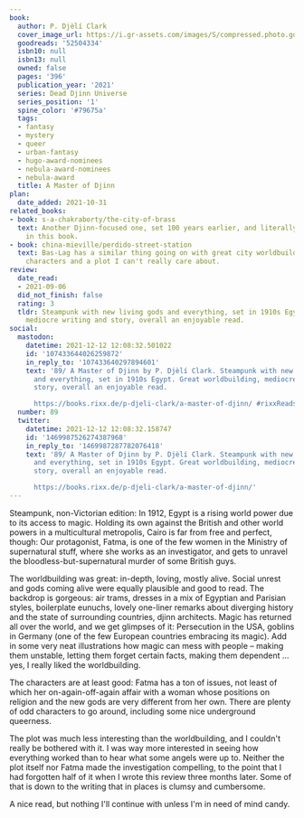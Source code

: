 ```yaml
---
book:
  author: P. Djèlí Clark
  cover_image_url: https://i.gr-assets.com/images/S/compressed.photo.goodreads.com/books/1600715136l/52504334._SY475_.jpg
  goodreads: '52504334'
  isbn10: null
  isbn13: null
  owned: false
  pages: '396'
  publication_year: '2021'
  series: Dead Djinn Universe
  series_position: '1'
  spine_color: '#79675a'
  tags:
  - fantasy
  - mystery
  - queer
  - urban-fantasy
  - hugo-award-nominees
  - nebula-award-nominees
  - nebula-award
  title: A Master of Djinn
plan:
  date_added: 2021-10-31
related_books:
- book: s-a-chakraborty/the-city-of-brass
  text: Another Djinn-focused one, set 100 years earlier, and literally referred to
    in this book.
- book: china-mieville/perdido-street-station
  text: Bas-Lag has a similar thing going on with great city worldbuilding, less interesting
    characters and a plot I can't really care about.
review:
  date_read:
  - 2021-09-06
  did_not_finish: false
  rating: 3
  tldr: Steampunk with new living gods and everything, set in 1910s Egypt. Great worldbuilding,
    mediocre writing and story, overall an enjoyable read.
social:
  mastodon:
    datetime: 2021-12-12 12:08:32.501022
    id: '107433644026259872'
    in_reply_to: '107433640297894601'
    text: '89/ A Master of Djinn by P. Djèlí Clark. Steampunk with new living gods
      and everything, set in 1910s Egypt. Great worldbuilding, mediocre writing and
      story, overall an enjoyable read.

      https://books.rixx.de/p-djeli-clark/a-master-of-djinn/ #rixxReads'
  number: 89
  twitter:
    datetime: 2021-12-12 12:08:32.158747
    id: '1469987526274387968'
    in_reply_to: '1469987287782076418'
    text: '89/ A Master of Djinn by P. Djèlí Clark. Steampunk with new living gods
      and everything, set in 1910s Egypt. Great worldbuilding, mediocre writing and
      story, overall an enjoyable read.

      https://books.rixx.de/p-djeli-clark/a-master-of-djinn/'
---
```


Steampunk, non-Victorian edition: In 1912, Egypt is a rising world power due to its access to magic. Holding its own
against the British and other world powers in a multicultural metropolis, Cairo is far from free and perfect, though: 
Our protagonist, Fatma, is one of the few women in the Ministry of supernatural stuff, where she works as an
investigator, and gets to unravel the bloodless-but-supernatural murder of some British guys.

The worldbuilding was great: in-depth, loving, mostly alive. Social unrest and gods coming alive were equally plausible
and good to read. The backdrop is gorgeous: air trams, dresses in a mix of Egyptian and Parisian styles, boilerplate
eunuchs, lovely one-liner remarks about diverging history and the state of surrounding countries, djinn architects.
Magic has returned all over the world, and we get glimpses of it: Persecution in the USA, goblins in Germany (one of the
few European countries embracing its magic). Add in some very neat illustrations how magic can mess with people – making
them unstable, letting them forget certain facts, making them dependent … yes, I really liked the worldbuilding.

The characters are at least good: Fatma has a ton of issues, not least of which her on-again-off-again
affair with a woman whose positions on religion and the new gods are very different from her own. There are plenty of
odd characters to go around, including some nice underground queerness.

The plot was much less interesting than the worldbuilding, and I couldn't really be bothered with it. I was way more
interested in seeing how everything worked than to hear what some angels were up to. Neither the plot itself nor Fatma
made the investigation compelling, to the point that I had forgotten half of it when I wrote this review three months
later. Some of that is down to the writing that in places is clumsy and cumbersome.

A nice read, but nothing I'll continue with unless I'm in need of mind candy.
